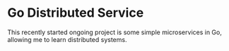 # Go Distributed Service 

This recently started ongoing project is some simple microservices in Go, allowing me to learn distributed systems.

